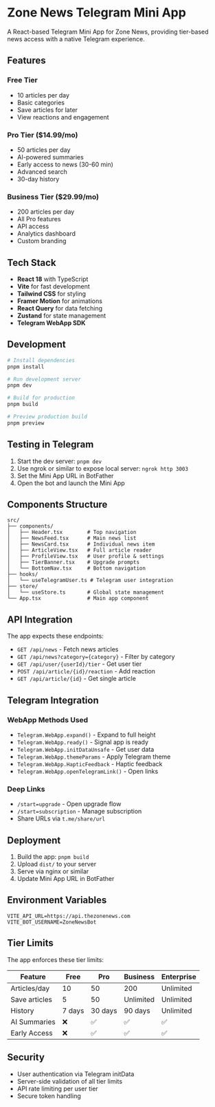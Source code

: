 # Zone News Telegram Mini App

A React-based Telegram Mini App for Zone News, providing tier-based news access with a native Telegram experience.

## Features

### Free Tier
- 10 articles per day
- Basic categories
- Save articles for later
- View reactions and engagement

### Pro Tier ($14.99/mo)
- 50 articles per day  
- AI-powered summaries
- Early access to news (30-60 min)
- Advanced search
- 30-day history

### Business Tier ($29.99/mo)
- 200 articles per day
- All Pro features
- API access
- Analytics dashboard
- Custom branding

## Tech Stack

- **React 18** with TypeScript
- **Vite** for fast development
- **Tailwind CSS** for styling
- **Framer Motion** for animations
- **React Query** for data fetching
- **Zustand** for state management
- **Telegram WebApp SDK**

## Development

```bash
# Install dependencies
pnpm install

# Run development server
pnpm dev

# Build for production
pnpm build

# Preview production build
pnpm preview
```

## Testing in Telegram

1. Start the dev server: `pnpm dev`
2. Use ngrok or similar to expose local server: `ngrok http 3003`
3. Set the Mini App URL in BotFather
4. Open the bot and launch the Mini App

## Components Structure

```
src/
├── components/
│   ├── Header.tsx        # Top navigation
│   ├── NewsFeed.tsx      # Main news list
│   ├── NewsCard.tsx      # Individual news item
│   ├── ArticleView.tsx   # Full article reader
│   ├── ProfileView.tsx   # User profile & settings
│   ├── TierBanner.tsx    # Upgrade prompts
│   └── BottomNav.tsx     # Bottom navigation
├── hooks/
│   └── useTelegramUser.ts # Telegram user integration
├── store/
│   └── useStore.ts       # Global state management
└── App.tsx               # Main app component
```

## API Integration

The app expects these endpoints:

- `GET /api/news` - Fetch news articles
- `GET /api/news?category={category}` - Filter by category
- `GET /api/user/{userId}/tier` - Get user tier
- `POST /api/article/{id}/reaction` - Add reaction
- `GET /api/article/{id}` - Get single article

## Telegram Integration

### WebApp Methods Used
- `Telegram.WebApp.expand()` - Expand to full height
- `Telegram.WebApp.ready()` - Signal app is ready
- `Telegram.WebApp.initDataUnsafe` - Get user data
- `Telegram.WebApp.themeParams` - Apply Telegram theme
- `Telegram.WebApp.HapticFeedback` - Haptic feedback
- `Telegram.WebApp.openTelegramLink()` - Open links

### Deep Links
- `/start=upgrade` - Open upgrade flow
- `/start=subscription` - Manage subscription
- Share URLs via `t.me/share/url`

## Deployment

1. Build the app: `pnpm build`
2. Upload `dist/` to your server
3. Serve via nginx or similar
4. Update Mini App URL in BotFather

## Environment Variables

```env
VITE_API_URL=https://api.thezonenews.com
VITE_BOT_USERNAME=ZoneNewsBot
```

## Tier Limits

The app enforces these tier limits:

| Feature | Free | Pro | Business | Enterprise |
|---------|------|-----|----------|------------|
| Articles/day | 10 | 50 | 200 | Unlimited |
| Save articles | 5 | 50 | Unlimited | Unlimited |
| History | 7 days | 30 days | 90 days | Unlimited |
| AI Summaries | ❌ | ✅ | ✅ | ✅ |
| Early Access | ❌ | ✅ | ✅ | ✅ |

## Security

- User authentication via Telegram initData
- Server-side validation of all tier limits
- API rate limiting per user tier
- Secure token handling